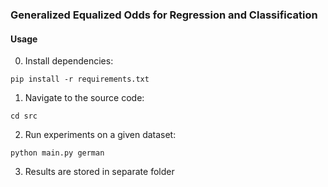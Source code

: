 ### Generalized Equalized Odds for Regression and Classification

#### Usage
0. Install dependencies:
```
pip install -r requirements.txt
```
1. Navigate to the source code:
```
cd src
```
2. Run experiments on a given dataset:
```
python main.py german
```
3. Results are stored in separate folder
